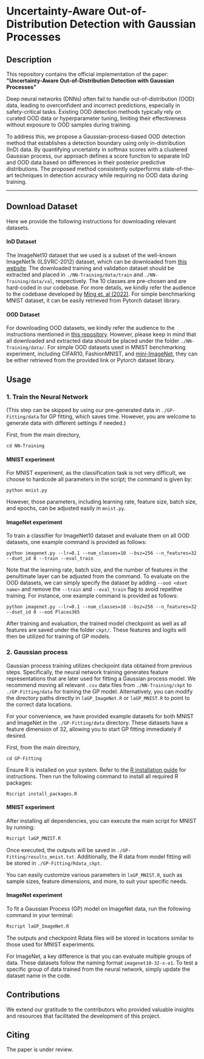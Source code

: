 # **Uncertainty-Aware Out-of-Distribution Detection with Gaussian Processes**


## **Description**

This repository contains the official implementation of the paper:  
**"Uncertainty-Aware Out-of-Distribution Detection with Gaussian Processes"**

Deep neural networks (DNNs) often fail to handle out-of-distribution (OOD) data, leading to overconfident and incorrect predictions, especially in safety-critical tasks. Existing OOD detection methods typically rely on curated OOD data or hyperparameter tuning, limiting their effectiveness without exposure to OOD samples during training.

To address this, we propose a Gaussian-process-based OOD detection method that establishes a detection boundary using only in-distribution (InD) data. By quantifying uncertainty in softmax scores with a clustered Gaussian process, our approach defines a score function to separate InD and OOD data based on differences in their posterior predictive distributions. The proposed method consistently outperforms state-of-the-art techniques in detection accuracy while requiring no OOD data during training.


---



## Download Dataset
Here we provide the following instructions for downloading relevant datasets.

#### InD Dataset

The ImageNet10 dataset that we used is a subset of the well-known ImageNet1k (ILSVRC-2012) dataset, which can be downloaded from [this website](https://www.image-net.org/index.php). The downloaded training and validation dataset should be extracted and placed in `./NN-Training/data/train` and `./NN-Training/data/val`, respectively. The 10 classes are pre-chosen and are hard-coded in our codebase. For more details, we kindly refer the audience to the codebase developed by [Ming et. al (2022)](https://github.com/deeplearning-wisc/MCM/tree/main?tab=readme-ov-file). For simple benchmarking MNIST dataset, it can be easily retrieved from Pytorch dataset library.

#### OOD Dataset

For downloading OOD datasets, we kindly refer the audience to the instructions mentioned in [this repository](https://github.com/deeplearning-wisc/cider). However, please keep in mind that all downloaded and extracted data should be placed under the folder `./NN-Training/data/`. For simple OOD datasets used in MNIST benchmarking experiment, including CIFAR10, FashionMNIST, and [mini-ImageNet](https://drive.google.com/file/d/1Kot50VljGnN4exQtxN76_PoJhPrFJTim/view?usp=sharing), they can be either retrieved from the provided link or Pytorch dataset library.


## **Usage**
### **1. Train the Neural Network**

(This step can be skipped by using our pre-generated data in `./GP-Fitting/data` for GP fitting, which saves time. However, you are welcome to generate data with different settings if needed.)



First, from the main directory, 
```
cd NN-Training
```

#### MNIST experiment

For MNIST experiment, as the classification task is not very difficult, we choose to hardcode all parameters in the script; the command is given by:

```
python mnist.py
```

However, those parameters, including learning rate, feature size, batch size, and epochs, can be adjusted easily in `mnist.py`.

#### ImageNet experiment

To train a classifier for ImageNet10 dataset and evaluate them on all OOD datasets, one example command is provided as follows:

```
python imagenet.py --lr=0.1 --num_classes=10 --bsz=256 --n_features=32 --dset_id 0 --train --eval_train
```

Note that the learning rate, batch size, and the number of features in the penultimate layer can be adjusted from the command. To evaluate on the OOD datasets, we can simply specify the dataset by adding `--ood <dset name>` and remove the `--train` and `--eval_train` flag to avoid repetitve training. For instance, one example command is provided as follows:

```
python imagenet.py --lr=0.1 --num_classes=10 --bsz=256 --n_features=32 --dset_id 0 --ood Places365
```

After training and evaluation, the trained model checkpoint as well as all features are saved under the folder `ckpt/`. These features and logits will then be utilized for training of GP models.


### **2. Gaussian process**
Gaussian process training utilizes checkpoint data obtained from previous steps. Specifically, the neural network training generates feature representations that are later used for fitting a Gaussian process model. We recommend moving all relevant `.csv` data files from `./NN-Training/ckpt` to `./GP-Fitting/data` for training the GP model. Alternatively, you can modify the directory paths directly in `laGP_ImageNet.R` or `laGP_MNIST.R` to point to the correct data locations.


For your convenience, we have provided example datasets for both MNIST and ImageNet in the `./GP-Fitting/data` directory. These datasets have a feature dimension of 32, allowing you to start GP fitting immediately if desired.

First, from the main directory,
```
cd GP-Fitting
```

Ensure R is installed on your system. Refer to the [R installation guide](https://cran.r-project.org/) for instructions. Then run the following command to install all required R packages:
```
Rscript install_packages.R
```

#### MNIST experiment
After installing all dependencies, you can execute the main script for MNIST by running:  
```bash
Rscript laGP_MNIST.R
```
Once executed, the outputs will be saved in `./GP-Fitting/results_mnist.txt`. Additionally, the R data from model fitting will be stored in `./GP-Fitting/Rdata_ckpt`.

You can easily customize various parameters in `laGP_MNIST.R`, such as sample sizes, feature dimensions, and more, to suit your specific needs.



#### ImageNet experiment
To fit a Gaussian Process (GP) model on ImageNet data, run the following command in your terminal:

```bash
Rscript laGP_ImageNet.R
```

The outputs and checkpoint Rdata files will be stored in locations similar to those used for MNIST experiments.

For ImageNet, a key difference is that you can evaluate multiple groups of data. These datasets follow the naming format `imagenet10-32-x-o1`. To test a specific group of data trained from the neural network, simply update the dataset name in the code.


## Contributions
We extend our gratitude to the contributors who provided valuable insights and resources that facilitated the development of this project.

## Citing
The paper is under review.